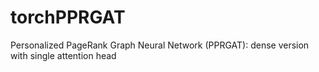 # torchPPRGAT
Personalized PageRank Graph Neural Network (PPRGAT): dense version with single attention head
